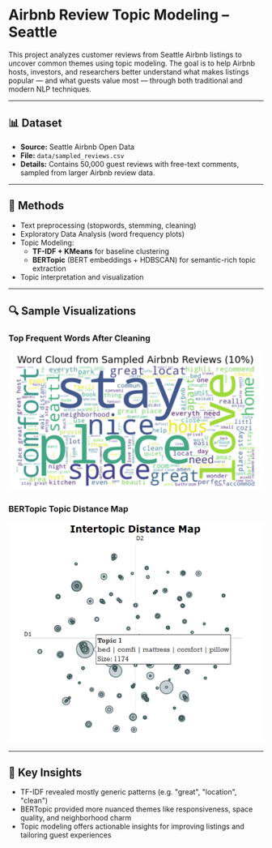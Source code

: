 # Airbnb Review Topic Modeling – Seattle

This project analyzes customer reviews from Seattle Airbnb listings to uncover common themes using topic modeling. The goal is to help Airbnb hosts, investors, and researchers better understand what makes listings popular — and what guests value most — through both traditional and modern NLP techniques.

---

## 📊 Dataset

- **Source:** Seattle Airbnb Open Data  
- **File:** `data/sampled_reviews.csv`  
- **Details:** Contains 50,000 guest reviews with free-text comments, sampled from larger Airbnb review data.

---

## 🧠 Methods

- Text preprocessing (stopwords, stemming, cleaning)
- Exploratory Data Analysis (word frequency plots)
- Topic Modeling:
  - **TF-IDF + KMeans** for baseline clustering
  - **BERTopic** (BERT embeddings + HDBSCAN) for semantic-rich topic extraction
- Topic interpretation and visualization

---

## 🔍 Sample Visualizations

### Top Frequent Words After Cleaning

![Word Could](images/Topic_word_cloud.png)

### BERTopic Topic Distance Map

![Topic Distance Map](images/Topic_Distance_Map.png)

---

## 🧩 Key Insights

- TF-IDF revealed mostly generic patterns (e.g. "great", "location", "clean")
- BERTopic provided more nuanced themes like responsiveness, space quality, and neighborhood charm
- Topic modeling offers actionable insights for improving listings and tailoring guest experiences

